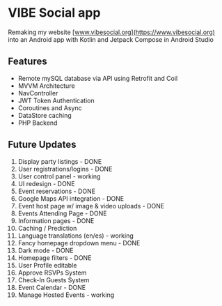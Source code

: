 VIBE Social app
==================================

Remaking my website [www.vibesocial.org](https://www.vibesocial.org) into an Android app with Kotlin and Jetpack Compose in Android Studio


Features
--------------

- Remote mySQL database via API using Retrofit and Coil
- MVVM Architecture
- NavController
- JWT Token Authentication
- Coroutines and Async
- DataStore caching
- PHP Backend


Future Updates
---------------

1. Display party listings - DONE
2. User registrations/logins - DONE
3. User control panel - working
4. UI redesign - DONE
5. Event reservations - DONE
6. Google Maps API integration - DONE
7. Event host page w/ image & video uploads - DONE
8. Events Attending Page - DONE
9. Information pages - DONE
10. Caching / Prediction
11. Language translations (en/es) - working
12. Fancy homepage dropdown menu - DONE
13. Dark mode - DONE
14. Homepage filters - DONE
15. User Profile editable
16. Approve RSVPs System
17. Check-In Guests System
18. Event Calendar - DONE
19. Manage Hosted Events - working